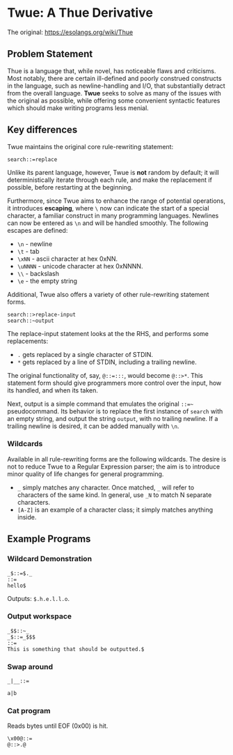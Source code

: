 # Twue: A Thue Derivative

The original: https://esolangs.org/wiki/Thue

## Problem Statement

Thue is a language that, while novel, has noticeable flaws and criticisms. Most notably, there are certain ill-defined and poorly construed constructs in the language, such as newline-handling and I/O, that substantially detract from the overall language. **Twue** seeks to solve as many of the issues with the original as possible, while offering some convenient syntactic features which should make writing programs less menial.

## Key differences

Twue maintains the original core rule-rewriting statement:

```
search::=replace
```

Unlike its parent language, however, Twue is **not** random by default; it will deterministically iterate through each rule, and make the replacement if possible, before restarting at the beginning.

Furthermore, since Twue aims to enhance the range of potential operations, it introduces **escaping**, where `\` now can indicate the start of a special character, a familiar construct in many programming languages. Newlines can now be entered as `\n` and will be handled smoothly. The following escapes are defined:

 * `\n` - newline
 * `\t` - tab
 * `\xNN` - ascii character at hex 0xNN.
 * `\uNNNN` - unicode character at hex 0xNNNN.
 * `\\` - backslash
 * `\e` - the empty string

Additional, Twue also offers a variety of other rule-rewriting statement forms.

```
search::>replace-input
search::~output
```

The replace-input statement looks at the the RHS, and performs some replacements:

 * `.` gets replaced by a single character of STDIN.
 * `*` gets replaced by a line of STDIN, including a trailing newline.

The original functionality of, say, `@::=:::`, would become `@::>*`. This statement form should give programmers more control over the input, how its handled, and when its taken.

Next, output is a simple command that emulates the original `::=~` pseudocommand. Its behavior is to replace the first instance of `search` with an empty string, and output the string `output`, with no trailing newline. If a trailing newline is desired, it can be added manually with `\n`.

### Wildcards

Available in all rule-rewriting forms are the following wildcards. The desire is not to reduce Twue to a Regular Expression parser; the aim is to introduce minor quality of life changes for general programming.

 * `_` simply matches any character. Once matched, `_` will refer to characters of the same kind. In general, use `_N` to match N separate characters.
 * `[A-Z]` is an example of a character class; it simply matches anything inside.

## Example Programs

### Wildcard Demonstration
```
_$::=$._
::=
hello$
```

Outputs: `$.h.e.l.l.o`.

### Output workspace

```
_$$::~_
_$::=_$$$
::=
This is something that should be outputted.$
```

### Swap around

```
_|__::=

a|b
```

### Cat program

Reads bytes until EOF (0x00) is hit.

```
\x00@::=
@::>.@
```